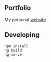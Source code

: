 ## Portfolio
My personal [website](https://gurveerdhindsa.github.io/portfolio/)

## Developing
```
npm install
ng build
ng serve
```


